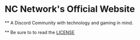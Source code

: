 # NC Network's Official Website

** A Discord Community with technology and gaming in mind.

** Be sure to to read the [LICENSE](https://github.com/NCNetwork/NCNetworkSite/blob/master/LICENSE.md)

